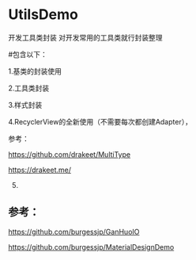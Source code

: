 # UtilsDemo
开发工具类封装
对开发常用的工具类就行封装整理

#包含以下：

1.基类的封装使用

2.工具类封装

3.样式封装

4.RecyclerView的全新使用（不需要每次都创建Adapter），


参考：

https://github.com/drakeet/MultiType

https://drakeet.me/

5.



## 参考：

https://github.com/burgessjp/GanHuoIO

https://github.com/burgessjp/MaterialDesignDemo
